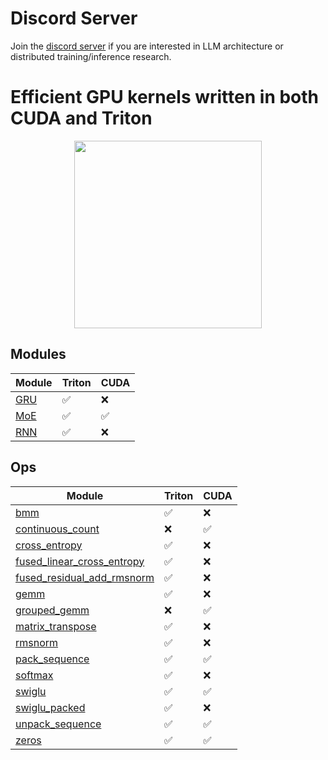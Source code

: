 <!-- **************************************************
Copyright (c) 2025, Mayank Mishra
************************************************** -->

# Discord Server
Join the [discord server](https://discord.gg/AFDxmjH5RV) if you are interested in LLM architecture or distributed training/inference research.

# Efficient GPU kernels written in both CUDA and Triton

<p align="center">
  <img src="assets/cute-cat.webp" width="300px" height="300px">
</p>

## Modules

| Module   |  Triton   | CUDA |
|----------|-----------|------|
| [GRU](fma/modules/gru/__init__.py) | ✅ | ❌ |
| [MoE](fma/modules/moe/__init__.py) | ✅ | ✅ |
| [RNN](fma/modules/rnn/__init__.py) | ✅ | ❌ |

## Ops

| Module     | Triton | CUDA |
|------------|--------|------|
| [bmm](fma/ops/bmm/__init__.py)        | ✅     | ❌   |
| [continuous_count](fma/ops/continuous_count/__init__.py) | ❌ | ✅ |
| [cross_entropy](fma/ops/cross_entropy/__init__.py) | ✅ | ❌ |
| [fused_linear_cross_entropy](fma/ops/fused_linear_cross_entropy.py) | ✅ | ❌ |
| [fused_residual_add_rmsnorm](fma/ops/fused_residual_add_rmsnorm/__init__.py) | ✅ | ❌ |
| [gemm](fma/ops/gemm/__init__.py) | ✅ | ❌ |
| [grouped_gemm](fma/ops/grouped_gemm/__init__.py) | ❌ | ✅ |
| [matrix_transpose](fma/ops/matrix_transpose/__init__.py) | ✅ | ❌ |
| [rmsnorm](fma/ops/rmsnorm/__init__.py) | ✅ | ❌ |
| [pack_sequence](fma/ops/sequence_packing/__init__.py) | ✅ | ✅ |
| [softmax](fma/ops/softmax/__init__.py) | ✅ | ❌ |
| [swiglu](fma/ops/swiglu/__init__.py) | ✅ | ✅ |
| [swiglu_packed](fma/ops/swiglu/__init__.py) | ✅ | ❌ |
| [unpack_sequence](fma/ops/sequence_packing/__init__.py) | ✅ | ✅ |
| [zeros](fma/ops/zeros/__init__.py) | ✅ | ✅ |
